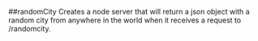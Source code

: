 ##randomCity
Creates a node server that will return a json object with a random city from anywhere in the world when it receives a request to /randomcity.